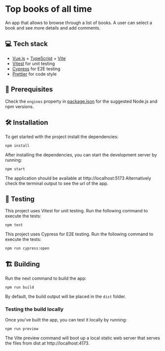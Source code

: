 # Top books of all time

An app that allows to browse through a list of books. A user can select a book and see more details and add comments.

## :computer: Tech stack

- [Vue.js](https://vuejs.org/) + [TypeScript](https://www.typescriptlang.org/) + [Vite](https://vitejs.dev/)
- [Vitest](https://vitest.dev/) for unit testing
- [Cypress](https://www.cypress.io/) for E2E testing
- [Prettier](https://prettier.io/) for code style

## :page_facing_up: Prerequisites

Check the `engines` property in [package.json](package.json) for the suggested Node.js and npm versions.

## :hammer_and_wrench: Installation

To get started with the project install the dependencies:

```
npm install
```

After installing the dependencies, you can start the development server by running:

```
npm start
```

The application should be available at http://localhost:5173
Alternatively check the terminal output to see the url of the app.

## :hammer: Testing

This project uses Vitest for unit testing. Run the following command to execute the tests:

```
npm test
```

This project uses Cypress for E2E testing. Run the following command to execute the tests:

```
npm run cypress:open
```

## :building_construction: Building

Run the next command to build the app:

```
npm run build
```

By default, the build output will be placed in the `dist` folder.

### Testing the build locally

Once you've built the app, you can test it locally by running:

```
npm run preview
```

The Vite preview command will boot up a local static web server that serves the files from dist at http://localhost:4173.
